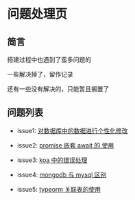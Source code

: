# 问题处理页

## 简言

 搭建过程中也遇到了蛮多问题的

 一些解决掉了，留作记录

 还有一些没有解决的，只能暂且搁置了

## 问题列表

* issue1: [对数据库中的数据进行个性化修改](https://github.com/dontnet-wuenze/my-blog/blob/master/issues/issue1.md)

* issue2: [promise 嵌套 await 的 使用](https://github.com/dontnet-wuenze/my-blog/blob/master/issues/issue2.md)

* issue3: [koa 中的错误处理](https://github.com/dontnet-wuenze/my-blog/blob/master/issues/issue3.md)

* issue4: [mongodb 与 mysql 区别](https://github.com/dontnet-wuenze/my-blog/blob/master/issues/issue4.md)
  
* issue5: [typeorm 关联表的使用](https://github.com/dontnet-wuenze/my-blog/blob/master/issues/issue5.md)